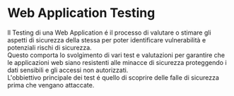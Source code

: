 
# Web Application Testing
Il Testing di una Web Application é il processo di valutare o stimare gli aspetti di sicurezza della stessa per poter identificare vulnerabilità e potenziali rischi di sicurezza. <br>
Questo comporta lo svolgimento di vari test e valutazioni per garantire che le applicazioni web siano resistenti alle minacce di sicurezza proteggendo i dati sensibili e gli accessi non autorizzati. <br> 
L'obbiettivo principale dei test é quello di scoprire delle falle di sicurezza prima che vengano attaccate. <br> 
